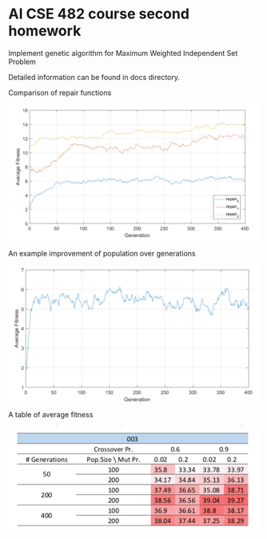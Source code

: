 # AI CSE 482 course second homework

Implement genetic algorithm for Maximum Weighted Independent Set Problem

Detailed information can be found in docs directory.

Comparison of repair functions

![alt text](figures/comparison.png)

An example improvement of population over generations

![alt text](figures/example.png)

A table of average fitness

![alt text](figures/table.png)


